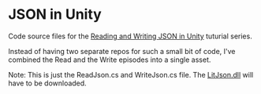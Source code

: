 # JSON in Unity
Code source files for the [Reading and Writing JSON in Unity](https://www.youtube.com/playlist?list=PLivfKP2ufIK4YTqDr4eBcwvRR8pLBc1sh) tuturial series.

Instead of having two separate repos for such a small bit of code, I've combined the Read and the Write episodes into a single asset.

Note: This is just the ReadJson.cs and WriteJson.cs file. The [LitJson.dll](https://lbv.github.io/litjson) will have to be downloaded. 
